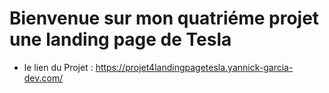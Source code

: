  # Bienvenue sur mon quatriéme projet une landing page de Tesla <i class="fa fa-id-badge" aria-hidden="true"></i>
 
 * le lien du Projet : https://projet4landingpagetesla.yannick-garcia-dev.com/
